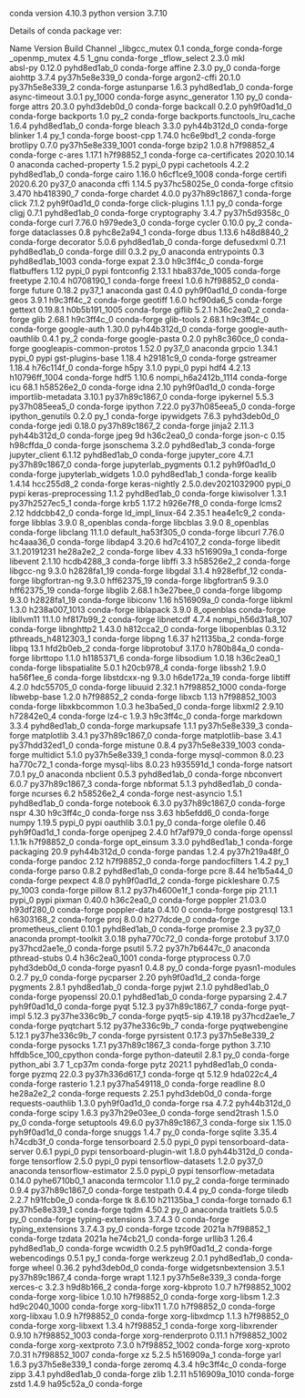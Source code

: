 conda version 4.10.3
python version 3.7.10

Details of conda package ver:

 Name                    Version                   Build  Channel
_libgcc_mutex             0.1                 conda_forge    conda-forge
_openmp_mutex             4.5                       1_gnu    conda-forge
_tflow_select             2.3.0                       mkl  
absl-py                   0.12.0             pyhd8ed1ab_0    conda-forge
affine                    2.3.0                      py_0    conda-forge
aiohttp                   3.7.4            py37h5e8e339_0    conda-forge
argon2-cffi               20.1.0           py37h5e8e339_2    conda-forge
astunparse                1.6.3              pyhd8ed1ab_0    conda-forge
async-timeout             3.0.1                   py_1000    conda-forge
async_generator           1.10                       py_0    conda-forge
attrs                     20.3.0             pyhd3deb0d_0    conda-forge
backcall                  0.2.0              pyh9f0ad1d_0    conda-forge
backports                 1.0                        py_2    conda-forge
backports.functools_lru_cache 1.6.4              pyhd8ed1ab_0    conda-forge
bleach                    3.3.0              pyh44b312d_0    conda-forge
blinker                   1.4                        py_1    conda-forge
boost-cpp                 1.74.0               hc6e9bd1_2    conda-forge
brotlipy                  0.7.0           py37h5e8e339_1001    conda-forge
bzip2                     1.0.8                h7f98852_4    conda-forge
c-ares                    1.17.1               h7f98852_1    conda-forge
ca-certificates           2020.10.14                    0    anaconda
cached-property           1.5.2                    pypi_0    pypi
cachetools                4.2.2              pyhd8ed1ab_0    conda-forge
cairo                     1.16.0            h6cf1ce9_1008    conda-forge
certifi                   2020.6.20                py37_0    anaconda
cffi                      1.14.5           py37hc58025e_0    conda-forge
cfitsio                   3.470                hb418390_7    conda-forge
chardet                   4.0.0            py37h89c1867_1    conda-forge
click                     7.1.2              pyh9f0ad1d_0    conda-forge
click-plugins             1.1.1                      py_0    conda-forge
cligj                     0.7.1              pyhd8ed1ab_0    conda-forge
cryptography              3.4.7            py37h5d9358c_0    conda-forge
curl                      7.76.0               h979ede3_0    conda-forge
cycler                    0.10.0                     py_2    conda-forge
dataclasses               0.8                pyhc8e2a94_1    conda-forge
dbus                      1.13.6               h48d8840_2    conda-forge
decorator                 5.0.6              pyhd8ed1ab_0    conda-forge
defusedxml                0.7.1              pyhd8ed1ab_0    conda-forge
dill                      0.3.2                      py_0    anaconda
entrypoints               0.3             pyhd8ed1ab_1003    conda-forge
expat                     2.3.0                h9c3ff4c_0    conda-forge
flatbuffers               1.12                     pypi_0    pypi
fontconfig                2.13.1            hba837de_1005    conda-forge
freetype                  2.10.4               h0708190_1    conda-forge
freexl                    1.0.6                h7f98852_0    conda-forge
future                    0.18.2                   py37_1    anaconda
gast                      0.4.0              pyh9f0ad1d_0    conda-forge
geos                      3.9.1                h9c3ff4c_2    conda-forge
geotiff                   1.6.0                hcf90da6_5    conda-forge
gettext                   0.19.8.1          h0b5b191_1005    conda-forge
giflib                    5.2.1                h36c2ea0_2    conda-forge
glib                      2.68.1               h9c3ff4c_0    conda-forge
glib-tools                2.68.1               h9c3ff4c_0    conda-forge
google-auth               1.30.0             pyh44b312d_0    conda-forge
google-auth-oauthlib      0.4.1                      py_2    conda-forge
google-pasta              0.2.0              pyh8c360ce_0    conda-forge
googleapis-common-protos  1.52.0                   py37_0    anaconda
grpcio                    1.34.1                   pypi_0    pypi
gst-plugins-base          1.18.4               h29181c9_0    conda-forge
gstreamer                 1.18.4               h76c114f_0    conda-forge
h5py                      3.1.0                    pypi_0    pypi
hdf4                      4.2.13            h10796ff_1004    conda-forge
hdf5                      1.10.6          nompi_h6a2412b_1114    conda-forge
icu                       68.1                 h58526e2_0    conda-forge
idna                      2.10               pyh9f0ad1d_0    conda-forge
importlib-metadata        3.10.1           py37h89c1867_0    conda-forge
ipykernel                 5.5.3            py37h085eea5_0    conda-forge
ipython                   7.22.0           py37h085eea5_0    conda-forge
ipython_genutils          0.2.0                      py_1    conda-forge
ipywidgets                7.6.3              pyhd3deb0d_0    conda-forge
jedi                      0.18.0           py37h89c1867_2    conda-forge
jinja2                    2.11.3             pyh44b312d_0    conda-forge
jpeg                      9d                   h36c2ea0_0    conda-forge
json-c                    0.15                 h98cffda_0    conda-forge
jsonschema                3.2.0              pyhd8ed1ab_3    conda-forge
jupyter_client            6.1.12             pyhd8ed1ab_0    conda-forge
jupyter_core              4.7.1            py37h89c1867_0    conda-forge
jupyterlab_pygments       0.1.2              pyh9f0ad1d_0    conda-forge
jupyterlab_widgets        1.0.0              pyhd8ed1ab_1    conda-forge
kealib                    1.4.14               hcc255d8_2    conda-forge
keras-nightly             2.5.0.dev2021032900          pypi_0    pypi
keras-preprocessing       1.1.2              pyhd8ed1ab_0    conda-forge
kiwisolver                1.3.1            py37h2527ec5_1    conda-forge
krb5                      1.17.2               h926e7f8_0    conda-forge
lcms2                     2.12                 hddcbb42_0    conda-forge
ld_impl_linux-64          2.35.1               hea4e1c9_2    conda-forge
libblas                   3.9.0                8_openblas    conda-forge
libcblas                  3.9.0                8_openblas    conda-forge
libclang                  11.1.0          default_ha53f305_0    conda-forge
libcurl                   7.76.0               hc4aaa36_0    conda-forge
libdap4                   3.20.6               hd7c4107_2    conda-forge
libedit                   3.1.20191231         he28a2e2_2    conda-forge
libev                     4.33                 h516909a_1    conda-forge
libevent                  2.1.10               hcdb4288_3    conda-forge
libffi                    3.3                  h58526e2_2    conda-forge
libgcc-ng                 9.3.0               h2828fa1_19    conda-forge
libgdal                   3.1.4               h928efbf_12    conda-forge
libgfortran-ng            9.3.0               hff62375_19    conda-forge
libgfortran5              9.3.0               hff62375_19    conda-forge
libglib                   2.68.1               h3e27bee_0    conda-forge
libgomp                   9.3.0               h2828fa1_19    conda-forge
libiconv                  1.16                 h516909a_0    conda-forge
libkml                    1.3.0             h238a007_1013    conda-forge
liblapack                 3.9.0                8_openblas    conda-forge
libllvm11                 11.1.0               hf817b99_2    conda-forge
libnetcdf                 4.7.4           nompi_h56d31a8_107    conda-forge
libnghttp2                1.43.0               h812cca2_0    conda-forge
libopenblas               0.3.12          pthreads_h4812303_1    conda-forge
libpng                    1.6.37               h21135ba_2    conda-forge
libpq                     13.1                 hfd2b0eb_2    conda-forge
libprotobuf               3.17.0               h780b84a_0    conda-forge
librttopo                 1.1.0                h1185371_6    conda-forge
libsodium                 1.0.18               h36c2ea0_1    conda-forge
libspatialite             5.0.1                h20cb978_4    conda-forge
libssh2                   1.9.0                ha56f1ee_6    conda-forge
libstdcxx-ng              9.3.0               h6de172a_19    conda-forge
libtiff                   4.2.0                hdc55705_0    conda-forge
libuuid                   2.32.1            h7f98852_1000    conda-forge
libwebp-base              1.2.0                h7f98852_2    conda-forge
libxcb                    1.13              h7f98852_1003    conda-forge
libxkbcommon              1.0.3                he3ba5ed_0    conda-forge
libxml2                   2.9.10               h72842e0_4    conda-forge
lz4-c                     1.9.3                h9c3ff4c_0    conda-forge
markdown                  3.3.4              pyhd8ed1ab_0    conda-forge
markupsafe                1.1.1            py37h5e8e339_3    conda-forge
matplotlib                3.4.1            py37h89c1867_0    conda-forge
matplotlib-base           3.4.1            py37hdd32ed1_0    conda-forge
mistune                   0.8.4           py37h5e8e339_1003    conda-forge
multidict                 5.1.0            py37h5e8e339_1    conda-forge
mysql-common              8.0.23               ha770c72_1    conda-forge
mysql-libs                8.0.23               h935591d_1    conda-forge
natsort                   7.0.1                      py_0    anaconda
nbclient                  0.5.3              pyhd8ed1ab_0    conda-forge
nbconvert                 6.0.7            py37h89c1867_3    conda-forge
nbformat                  5.1.3              pyhd8ed1ab_0    conda-forge
ncurses                   6.2                  h58526e2_4    conda-forge
nest-asyncio              1.5.1              pyhd8ed1ab_0    conda-forge
notebook                  6.3.0            py37h89c1867_0    conda-forge
nspr                      4.30                 h9c3ff4c_0    conda-forge
nss                       3.63                 hb5efdd6_0    conda-forge
numpy                     1.19.5                   pypi_0    pypi
oauthlib                  3.0.1                      py_0    conda-forge
olefile                   0.46               pyh9f0ad1d_1    conda-forge
openjpeg                  2.4.0                hf7af979_0    conda-forge
openssl                   1.1.1k               h7f98852_0    conda-forge
opt_einsum                3.3.0              pyhd8ed1ab_1    conda-forge
packaging                 20.9               pyh44b312d_0    conda-forge
pandas                    1.2.4            py37h219a48f_0    conda-forge
pandoc                    2.12                 h7f98852_0    conda-forge
pandocfilters             1.4.2                      py_1    conda-forge
parso                     0.8.2              pyhd8ed1ab_0    conda-forge
pcre                      8.44                 he1b5a44_0    conda-forge
pexpect                   4.8.0              pyh9f0ad1d_2    conda-forge
pickleshare               0.7.5                   py_1003    conda-forge
pillow                    8.1.2            py37h4600e1f_1    conda-forge
pip                       21.1.1                   pypi_0    pypi
pixman                    0.40.0               h36c2ea0_0    conda-forge
poppler                   21.03.0              h93df280_0    conda-forge
poppler-data              0.4.10                        0    conda-forge
postgresql                13.1                 h6303168_2    conda-forge
proj                      8.0.0                h277dcde_0    conda-forge
prometheus_client         0.10.1             pyhd8ed1ab_0    conda-forge
promise                   2.3                      py37_0    anaconda
prompt-toolkit            3.0.18             pyha770c72_0    conda-forge
protobuf                  3.17.0           py37hcd2ae1e_0    conda-forge
psutil                    5.7.2            py37h7b6447c_0    anaconda
pthread-stubs             0.4               h36c2ea0_1001    conda-forge
ptyprocess                0.7.0              pyhd3deb0d_0    conda-forge
pyasn1                    0.4.8                      py_0    conda-forge
pyasn1-modules            0.2.7                      py_0    conda-forge
pycparser                 2.20               pyh9f0ad1d_2    conda-forge
pygments                  2.8.1              pyhd8ed1ab_0    conda-forge
pyjwt                     2.1.0              pyhd8ed1ab_0    conda-forge
pyopenssl                 20.0.1             pyhd8ed1ab_0    conda-forge
pyparsing                 2.4.7              pyh9f0ad1d_0    conda-forge
pyqt                      5.12.3           py37h89c1867_7    conda-forge
pyqt-impl                 5.12.3           py37he336c9b_7    conda-forge
pyqt5-sip                 4.19.18          py37hcd2ae1e_7    conda-forge
pyqtchart                 5.12             py37he336c9b_7    conda-forge
pyqtwebengine             5.12.1           py37he336c9b_7    conda-forge
pyrsistent                0.17.3           py37h5e8e339_2    conda-forge
pysocks                   1.7.1            py37h89c1867_3    conda-forge
python                    3.7.10          hffdb5ce_100_cpython    conda-forge
python-dateutil           2.8.1                      py_0    conda-forge
python_abi                3.7                     1_cp37m    conda-forge
pytz                      2021.1             pyhd8ed1ab_0    conda-forge
pyzmq                     22.0.3           py37h336d617_1    conda-forge
qt                        5.12.9               hda022c4_4    conda-forge
rasterio                  1.2.1            py37ha549118_0    conda-forge
readline                  8.0                  he28a2e2_2    conda-forge
requests                  2.25.1             pyhd3deb0d_0    conda-forge
requests-oauthlib         1.3.0              pyh9f0ad1d_0    conda-forge
rsa                       4.7.2              pyh44b312d_0    conda-forge
scipy                     1.6.3            py37h29e03ee_0    conda-forge
send2trash                1.5.0                      py_0    conda-forge
setuptools                49.6.0           py37h89c1867_3    conda-forge
six                       1.15.0             pyh9f0ad1d_0    conda-forge
snuggs                    1.4.7                      py_0    conda-forge
sqlite                    3.35.4               h74cdb3f_0    conda-forge
tensorboard               2.5.0                    pypi_0    pypi
tensorboard-data-server   0.6.1                    pypi_0    pypi
tensorboard-plugin-wit    1.8.0              pyh44b312d_0    conda-forge
tensorflow                2.5.0                    pypi_0    pypi
tensorflow-datasets       1.2.0                    py37_0    anaconda
tensorflow-estimator      2.5.0                    pypi_0    pypi
tensorflow-metadata       0.14.0             pyhe6710b0_1    anaconda
termcolor                 1.1.0                      py_2    conda-forge
terminado                 0.9.4            py37h89c1867_0    conda-forge
testpath                  0.4.4                      py_0    conda-forge
tiledb                    2.2.7                h91fcb0e_0    conda-forge
tk                        8.6.10               h21135ba_1    conda-forge
tornado                   6.1              py37h5e8e339_1    conda-forge
tqdm                      4.50.2                     py_0    anaconda
traitlets                 5.0.5                      py_0    conda-forge
typing-extensions         3.7.4.3                       0    conda-forge
typing_extensions         3.7.4.3                    py_0    conda-forge
tzcode                    2021a                h7f98852_1    conda-forge
tzdata                    2021a                he74cb21_0    conda-forge
urllib3                   1.26.4             pyhd8ed1ab_0    conda-forge
wcwidth                   0.2.5              pyh9f0ad1d_2    conda-forge
webencodings              0.5.1                      py_1    conda-forge
werkzeug                  2.0.1              pyhd8ed1ab_0    conda-forge
wheel                     0.36.2             pyhd3deb0d_0    conda-forge
widgetsnbextension        3.5.1            py37h89c1867_4    conda-forge
wrapt                     1.12.1           py37h5e8e339_3    conda-forge
xerces-c                  3.2.3                h9d8b166_2    conda-forge
xorg-kbproto              1.0.7             h7f98852_1002    conda-forge
xorg-libice               1.0.10               h7f98852_0    conda-forge
xorg-libsm                1.2.3             hd9c2040_1000    conda-forge
xorg-libx11               1.7.0                h7f98852_0    conda-forge
xorg-libxau               1.0.9                h7f98852_0    conda-forge
xorg-libxdmcp             1.1.3                h7f98852_0    conda-forge
xorg-libxext              1.3.4                h7f98852_1    conda-forge
xorg-libxrender           0.9.10            h7f98852_1003    conda-forge
xorg-renderproto          0.11.1            h7f98852_1002    conda-forge
xorg-xextproto            7.3.0             h7f98852_1002    conda-forge
xorg-xproto               7.0.31            h7f98852_1007    conda-forge
xz                        5.2.5                h516909a_1    conda-forge
yarl                      1.6.3            py37h5e8e339_1    conda-forge
zeromq                    4.3.4                h9c3ff4c_0    conda-forge
zipp                      3.4.1              pyhd8ed1ab_0    conda-forge
zlib                      1.2.11            h516909a_1010    conda-forge
zstd                      1.4.9                ha95c52a_0    conda-forge

